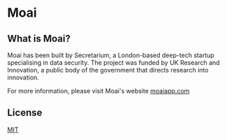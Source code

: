 # Moai

## What is Moai?
Moai has been built by Secretarium, a London-based deep-tech startup specialising in data security. The project was funded by UK Research and Innovation, a public body of the government that directs research into innovation.

For more information, please visit Moai's website [moaiapp.com](https://moaiapp.com/)

## License
[MIT](https://github.com/secretarium/moai-app/blob/master/LICENSE)